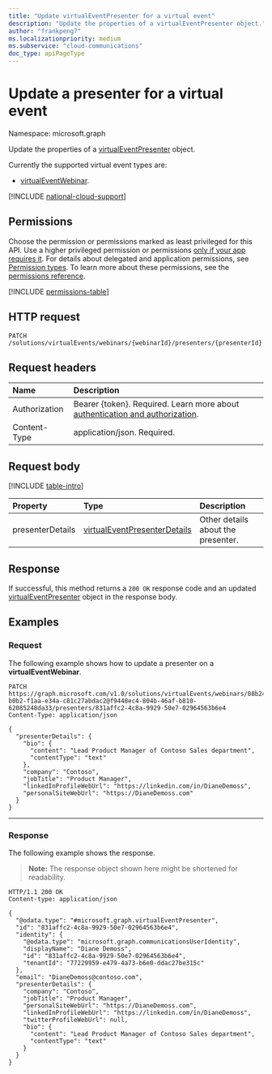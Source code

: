 ```yaml
---
title: "Update virtualEventPresenter for a virtual event"
description: "Update the properties of a virtualEventPresenter object."
author: "frankpeng7"
ms.localizationpriority: medium
ms.subservice: "cloud-communications"
doc_type: apiPageType
---
```


# Update a presenter for a virtual event

Namespace: microsoft.graph

Update the properties of a [virtualEventPresenter](../resources/virtualeventpresenter.md) object.

Currently the supported virtual event types are:
- [virtualEventWebinar](../resources/virtualeventwebinar.md).

[!INCLUDE [national-cloud-support](../../includes/global-only.md)]

## Permissions

Choose the permission or permissions marked as least privileged for this API. Use a higher privileged permission or permissions [only if your app requires it](/graph/permissions-overview#best-practices-for-using-microsoft-graph-permissions). For details about delegated and application permissions, see [Permission types](/graph/permissions-overview#permission-types). To learn more about these permissions, see the [permissions reference](/graph/permissions-reference).

<!-- { "blockType": "permissions", "name": "virtualeventpresenter-update-permissions" } -->
[!INCLUDE [permissions-table](../includes/permissions/virtualeventpresenter-update-permissions.md)]

## HTTP request

<!-- {
  "blockType": "ignored"
}
-->
``` http
PATCH /solutions/virtualEvents/webinars/{webinarId}/presenters/{presenterId}
```

## Request headers

|Name|Description|
|:---|:---|
|Authorization|Bearer {token}. Required. Learn more about [authentication and authorization](/graph/auth/auth-concepts).|
|Content-Type|application/json. Required.|

## Request body

[!INCLUDE [table-intro](../../includes/update-property-table-intro.md)]

|Property|Type|Description|
|:---|:---|:---|
| presenterDetails|[virtualEventPresenterDetails](../resources/virtualeventpresenterdetails.md) | Other details about the presenter. |

## Response

If successful, this method returns a `200 OK` response code and an updated [virtualEventPresenter](../resources/virtualeventpresenter.md) object in the response body.

## Examples

### Request

The following example shows how to update a presenter on a **virtualEventWebinar**.
<!-- {
  "blockType": "request",
  "name": "update_virtualeventpresenter",
  "sampleKeys": ["88b245ac-b0b2-f1aa-e34a-c81c27abdac2@f9448ec4-804b-46af-b810-62085248da33", "831affc2-4c8a-9929-50e7-02964563b6e4"]
}
-->
``` http
PATCH https://graph.microsoft.com/v1.0/solutions/virtualEvents/webinars/88b245ac-b0b2-f1aa-e34a-c81c27abdac2@f9448ec4-804b-46af-b810-62085248da33/presenters/831affc2-4c8a-9929-50e7-02964563b6e4
Content-Type: application/json

{
  "presenterDetails": {
    "bio": {
      "content": "Lead Product Manager of Contoso Sales department",
      "contentType": "text"
    },
    "company": "Contoso",
    "jobTitle": "Product Manager",
    "linkedInProfileWebUrl": "https://linkedin.com/in/DianeDemoss",
    "personalSiteWebUrl": "https://DianeDemoss.com"
  }
}
```

---

### Response

The following example shows the response.
>**Note:** The response object shown here might be shortened for readability.
<!-- {
  "blockType": "response",
  "truncated": true,
  "@odata.type": "microsoft.graph.virtualEventPresenter"
}
-->
``` http
HTTP/1.1 200 OK
Content-type: application/json

{
  "@odata.type": "#microsoft.graph.virtualEventPresenter",
  "id": "831affc2-4c8a-9929-50e7-02964563b6e4",
  "identity": {
    "@odata.type": "microsoft.graph.communicationsUserIdentity",
    "displayName": "Diane Demoss",
    "id": "831affc2-4c8a-9929-50e7-02964563b6e4",
    "tenantId": "77229959-e479-4a73-b6e0-ddac27be315c"
  },
  "email": "DianeDemoss@contoso.com",
  "presenterDetails": {
    "company": "Contoso",
    "jobTitle": "Product Manager",
    "personalSiteWebUrl": "https://DianeDemoss.com",
    "linkedInProfileWebUrl": "https://linkedin.com/in/DianeDemoss",
    "twitterProfileWebUrl": null,
    "bio": {
      "content": "Lead Product Manager of Contoso Sales department",
      "contentType": "text"
    }
  }
}
```

